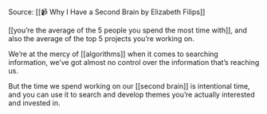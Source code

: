 Source: [[📹 Why I Have a Second Brain by Elizabeth Filips]]


[[you’re the average of the 5 people you spend the most time with]], and also the average of the top 5 projects you’re working on.

We’re at the mercy of [[algorithms]] when it comes to searching information, we’ve got almost no control over the information that’s reaching us.

But the time we spend working on our [[second brain]] is intentional time, and you can use it to search and develop themes you’re actually interested and invested in.
